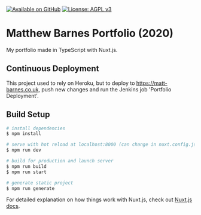 [![Available on GitHub](https://img.shields.io/badge/Available%20on-GitHub-white?logo=github)](https://github.com/mb2g17/Portfolio2020)
[![License: AGPL v3](https://img.shields.io/badge/Licensed%20under-AGPLv3-blue?logo=gnu)](https://www.gnu.org/licenses/agpl-3.0)

# Matthew Barnes Portfolio (2020)

My portfolio made in TypeScript with Nuxt.js.

## Continuous Deployment
This project used to rely on Heroku, but to deploy to https://matt-barnes.co.uk, push new changes and run the Jenkins job 'Portfolio Deployment'.

## Build Setup

```bash
# install dependencies
$ npm install

# serve with hot reload at localhost:8000 (can change in nuxt.config.js)
$ npm run dev

# build for production and launch server
$ npm run build
$ npm run start

# generate static project
$ npm run generate
```

For detailed explanation on how things work with Nuxt.js, check out [Nuxt.js docs](https://nuxtjs.org).
